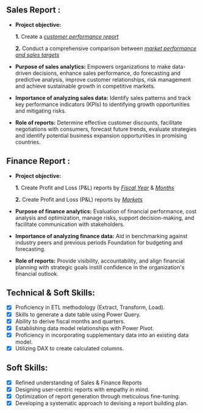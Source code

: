 ## Sales Report :


- **Project objective:** 

    **1.** Create a _[customer performance report](https://github.com/rishav1509/Excel-Sales-Analytics/blob/main/Customer%20Performance%20Report.pdf)_ 

    **2.** Conduct a comprehensive comparison between _[market performance and sales targets](https://github.com/rishav1509/Excel-Sales-Analytics/blob/main/Market%20Performance%20vs%20Target%20Report.pdf)_

- **Purpose of sales analytics:** Empowers organizations to make data-driven decisions, enhance sales performance, do forecasting and predictive analysis, improve customer relationships, risk management and achieve sustainable growth in competitive markets.

- **Importance of analyzing sales data:** Identify sales patterns and track key performance indicators (KPIs) to identifying growth opportunities and mitigating risks.

- **Role of reports:** Determine effective customer discounts, facilitate negotiations with consumers, forecast future trends, evaluate strategies and identify potential business expansion opportunities in promising countries.


## Finance Report :

- **Project objective:** 

    **1.** Create Profit and Loss (P&L) reports by _[Fiscal Year](https://github.com/rishav1509/Excel-Sales-Analytics/blob/main/P%26L%20Statement%20by%20Fiscal%20Year.pdf)_ & _[Months](https://github.com/rishav1509/Excel-Sales-Analytics/blob/main/P%26L%20Statement%20by%20Months.pdf)_ 

   **2.** Create Profit and Loss (P&L) reports by _[Markets](https://github.com/rishav1509/Excel-Sales-Analytics/blob/main/P%26L%20Statement%20by%20Markets.pdf)_

- **Purpose of finance analytics:** Evaluation of financial performance, cost analysis and optimization, manage risks, support decision-making, and facilitate communication with stakeholders.

- **Importance of analyzing finance data:** Aid in benchmarking against industry peers and previous periods Foundation for budgeting and forecasting.

- **Role of reports:** Provide visibility, accountability, and align financial planning with strategic goals instill confidence in the organization's financial outlook.


## Technical & Soft Skills:
- [x]	Proficiency in ETL methodology (Extract, Transform, Load).
- [x]	Skills to generate a date table using Power Query.
- [x]	Ability to derive fiscal months and quarters.
- [x]	Establishing data model relationships with Power Pivot.
- [x]	Proficiency in incorporating supplementary data into an existing data model.
- [x]	Utilizing DAX to create calculated columns.

## Soft Skills:
- [x]	Refined understanding of Sales & Finance Reports
- [x]	Designing user-centric reports with empathy in mind.
- [x]	Optimization of report generation through meticulous fine-tuning.
- [x]	Developing a systematic approach to devising a report building plan.
